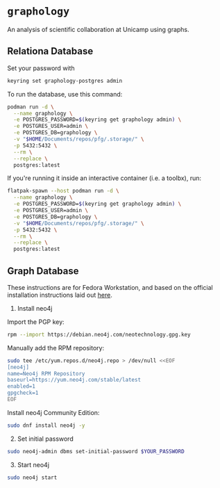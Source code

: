 # `graphology`

An analysis of scientific collaboration at Unicamp using graphs.

## Relationa Database

Set your password with

```sh
keyring set graphology-postgres admin
```

To run the database, use this command:

```sh
podman run -d \
  --name graphology \
  -e POSTGRES_PASSWORD=$(keyring get graphology admin) \
  -e POSTGRES_USER=admin \
  -e POSTGRES_DB=graphology \
  -v "$HOME/Documents/repos/pfg/.storage/" \
  -p 5432:5432 \
  --rm \
  --replace \
  postgres:latest
```

If you're running it inside an interactive container (i.e. a toolbx), run:

```sh
flatpak-spawn --host podman run -d \
  --name graphology \
  -e POSTGRES_PASSWORD=$(keyring get graphology admin) \
  -e POSTGRES_USER=admin \
  -e POSTGRES_DB=graphology \
  -v "$HOME/Documents/repos/pfg/.storage/" \
  -p 5432:5432 \
  --rm \
  --replace \
  postgres:latest
```

## Graph Database

These instructions are for Fedora Workstation, and based on the official
installation instructions laid out
[here](https://neo4j.com/docs/operations-manual/current/installation/linux/rpm/).

1. Install neo4j

Import the PGP key:

```sh
rpm --import https://debian.neo4j.com/neotechnology.gpg.key
```

Manually add the RPM repository:

```sh
sudo tee /etc/yum.repos.d/neo4j.repo > /dev/null <<EOF
[neo4j]
name=Neo4j RPM Repository
baseurl=https://yum.neo4j.com/stable/latest
enabled=1
gpgcheck=1
EOF
```

Install neo4j Community Edition:

```sh
sudo dnf install neo4j -y
```

2. Set initial password

```sh
sudo neo4j-admin dbms set-initial-password $YOUR_PASSWORD
```

3. Start neo4j

```sh
sudo neo4j start
```
